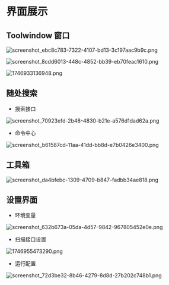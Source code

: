 # 界面展示

## Toolwindow 窗口

![screenshot_ebc8c783-7322-4107-bd13-3c197aac9b9c.png](images/screenshot_ebc8c783-7322-4107-bd13-3c197aac9b9c.png)

![screenshot_8cdd6013-448c-4852-bb39-eb70feac1610.png](images/screenshot_8cdd6013-448c-4852-bb39-eb70feac1610.png)

![1746933136948.png](images/1746933136948.png)

## 随处搜索

- 搜索接口

![screenshot_70923efd-2b48-4830-b21e-a576d1dad62a.png](images/screenshot_70923efd-2b48-4830-b21e-a576d1dad62a.png)

- 命令中心

![screenshot_b61587cd-11aa-41dd-bb8d-e7b0426e3400.png](images/screenshot_b61587cd-11aa-41dd-bb8d-e7b0426e3400.png)

## 工具箱

![screenshot_da4bfebc-1309-4709-b847-fadbb34ae818.png](核心功能/images/1717342213206.png)



## 设置界面

- 环境变量

![screenshot_632b673a-05da-4d57-9842-967805452e0e.png](images/screenshot_632b673a-05da-4d57-9842-967805452e0e.png)

- 扫描接口设置

![1746955473290.png](images/1746955473290.png)

- 运行配置

![screenshot_72d3be32-8b46-4279-8d8d-27b202c748b1.png](快速入门/images/runvariable.png)